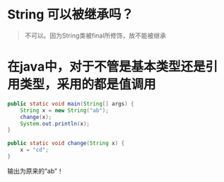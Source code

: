 # String 可以被继承吗？
> 不可以。因为String类被final所修饰，故不能被继承

# 在java中，对于不管是基本类型还是引用类型，采用的都是值调用

```java
public static void main(String[] args) {  
    String x = new String("ab");  
    change(x);  
    System.out.println(x);  
}  
   
public static void change(String x) {  
    x = "cd";  
}
```
输出为原来的“ab”！
